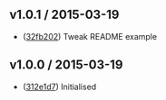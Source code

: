 ## v1.0.1 / 2015-03-19

 * ([32fb202](https://github.com/tanem/backbone.namedconstructor/commit/32fb202064c193fb310bd4d41f763c05913f451a)) Tweak README example

## v1.0.0 / 2015-03-19

 * ([312e1d7](https://github.com/tanem/backbone.namedconstructor/commit/312e1d75a4f6bd7552c405def89dcd67210076af)) Initialised
